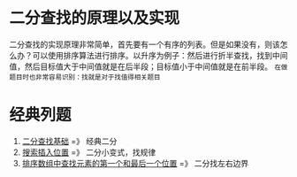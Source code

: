 # 二分查找的原理以及实现
二分查找的实现原理非常简单，首先要有一个有序的列表。但是如果没有，则该怎么办？可以使用排序算法进行排序。以升序为例子：然后进行折半查找，找到中间值，然后目标值大于中间值就是在后半段；目标值小于中间值就是在前半段。
`在做题目时也非常容易识别：找就是对于找值得相关题目`


# 经典列题

1. [二分查找基础](./problem/leetcode704：二分查找.md) =》 经典二分
2. [搜索插入位置](./problem/leetcode35.%20搜索插入位置.md) =》 二分小变式，找规律
3. [排序数组中查找元素的第一个和最后一个位置](./problem/leetcode34.%20在排序数组中查找元素的第一个和最后一个位置.md) =》 二分找左右边界